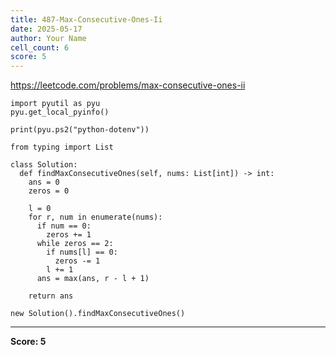 ```yaml
---
title: 487-Max-Consecutive-Ones-Ii
date: 2025-05-17
author: Your Name
cell_count: 6
score: 5
---
```


https://leetcode.com/problems/max-consecutive-ones-ii


```
import pyutil as pyu
pyu.get_local_pyinfo()
```


```
print(pyu.ps2("python-dotenv"))
```


```
from typing import List
```


```
class Solution:
  def findMaxConsecutiveOnes(self, nums: List[int]) -> int:
    ans = 0
    zeros = 0

    l = 0
    for r, num in enumerate(nums):
      if num == 0:
        zeros += 1
      while zeros == 2:
        if nums[l] == 0:
          zeros -= 1
        l += 1
      ans = max(ans, r - l + 1)

    return ans
```


```
new Solution().findMaxConsecutiveOnes()
```


---
**Score: 5**